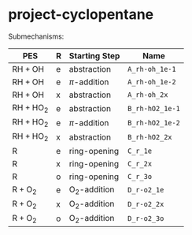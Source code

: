 # project-cyclopentane

Submechanisms:

| PES                       | R | Starting Step         | Name            |
|---------------------------|---|-----------------------|-----------------|
| $\text{RH} + \text{OH}$   | e | abstraction           | `A_rh-oh_1e-1`  |
| $\text{RH} + \text{OH}$   | e | $\pi$-addition        | `A_rh-oh_1e-2`  |
| $\text{RH} + \text{OH}$   | x | abstraction           | `A_rh-oh_2x`    |
| $\text{RH} + \text{HO}_2$ | e | abstraction           | `B_rh-hO2_1e-1` |
| $\text{RH} + \text{HO}_2$ | e | $\pi$-addition        | `B_rh-hO2_1e-2` |
| $\text{RH} + \text{HO}_2$ | x | abstraction           | `B_rh-hO2_2x`   |
| $\text{R}$                | e | ring-opening          | `C_r_1e`        |
| $\text{R}$                | x | ring-opening          | `C_r_2x`        |
| $\text{R}$                | o | ring-opening          | `C_r_3o`        |
| $\text{R} + \text{O}_2$   | e | $\text{O}_2$-addition | `D_r-o2_1e`     |
| $\text{R} + \text{O}_2$   | x | $\text{O}_2$-addition | `D_r-o2_2x`     |
| $\text{R} + \text{O}_2$   | o | $\text{O}_2$-addition | `D_r-o2_3o`     |

